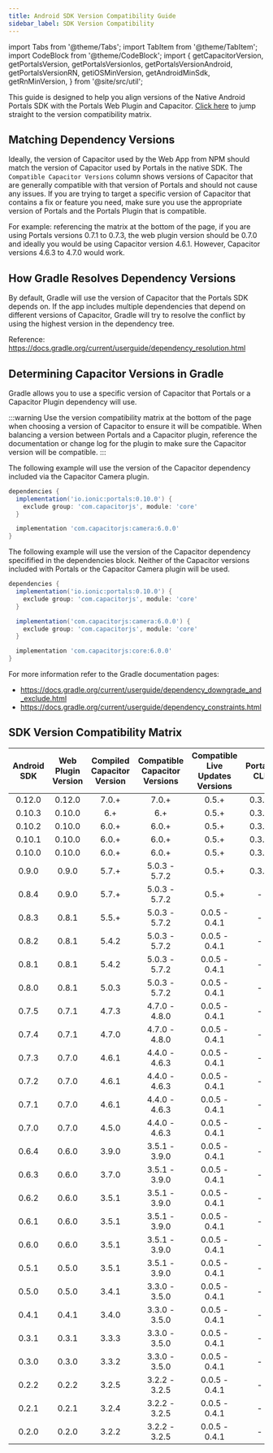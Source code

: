 ```yaml
---
title: Android SDK Version Compatibility Guide
sidebar_label: SDK Version Compatibility
---
```


import Tabs from '@theme/Tabs';
import TabItem from '@theme/TabItem';
import CodeBlock from '@theme/CodeBlock';
import {
  getCapacitorVersion,
  getPortalsVersion,
  getPortalsVersionIos,
  getPortalsVersionAndroid,
  getPortalsVersionRN,
  getiOSMinVersion,
  getAndroidMinSdk,
  getRnMinVersion,
} from '@site/src/util';

This guide is designed to help you align versions of the Native Android Portals SDK with the Portals Web Plugin and Capacitor. [Click here](./version-matrix.md#sdk-version-compatibility-matrix) to jump straight to the version compatibility matrix.

## Matching Dependency Versions

Ideally, the version of Capacitor used by the Web App from NPM should match the version of Capacitor used by Portals in the native SDK. The `Compatible Capacitor Versions` column shows versions of Capacitor that are generally compatible with that version of Portals and should not cause any issues. If you are trying to target a specific version of Capacitor that contains a fix or feature you need, make sure you use the appropriate version of Portals and the Portals Plugin that is compatible.

For example: referencing the matrix at the bottom of the page, if you are using Portals versions 0.7.1 to 0.7.3, the web plugin version should be 0.7.0 and ideally you would be using Capacitor version 4.6.1. However, Capacitor versions 4.6.3 to 4.7.0 would work.

## How Gradle Resolves Dependency Versions

By default, Gradle will use the version of Capacitor that the Portals SDK depends on. If the app includes multiple dependencies that depend on different versions of Capacitor, Gradle will try to resolve the conflict by using the highest version in the dependency tree.

Reference: https://docs.gradle.org/current/userguide/dependency_resolution.html

## Determining Capacitor Versions in Gradle

Gradle allows you to use a specific version of Capacitor that Portals or a Capacitor Plugin dependency will use.

:::warning
Use the version compatibility matrix at the bottom of the page when choosing a version of Capacitor to ensure it will be compatible. When balancing a version between Portals and a Capacitor plugin, reference the documentation or change log for the plugin to make sure the Capacitor version will be compatible.
:::

The following example will use the version of the Capacitor dependency included via the Capacitor Camera plugin.

```groovy
dependencies {
  implementation('io.ionic:portals:0.10.0') {
    exclude group: 'com.capacitorjs', module: 'core'
  }

  implementation 'com.capacitorjs:camera:6.0.0'
}
```

The following example will use the version of the Capacitor dependency specifified in the dependencies block. Neither of the Capacitor versions included with Portals or the Capacitor Camera plugin will be used.

```groovy
dependencies {
  implementation('io.ionic:portals:0.10.0') {
    exclude group: 'com.capacitorjs', module: 'core'
  }

  implementation('com.capacitorjs:camera:6.0.0') {
    exclude group: 'com.capacitorjs', module: 'core'
  }

  implementation 'com.capacitorjs:core:6.0.0'
}
```

For more information refer to the Gradle documentation pages:

- https://docs.gradle.org/current/userguide/dependency_downgrade_and_exclude.html
- https://docs.gradle.org/current/userguide/dependency_constraints.html

## SDK Version Compatibility Matrix

| Android SDK | Web Plugin Version | Compiled Capacitor Version | Compatible Capacitor Versions | Compatible Live Updates Versions | Portals CLI |
| :---------: | :----------------: | :------------------------: | :---------------------------: | :------------------------------: | :---------: |
|   0.12.0    |       0.12.0       |           7.0.+            |             7.0.+             |              0.5.+               |    0.3.+    |
|   0.10.3    |       0.10.0       |           6.+              |             6.+               |              0.5.+               |    0.3.+    |
|   0.10.2    |       0.10.0       |           6.0.+            |             6.0.+             |              0.5.+               |    0.3.+    |
|   0.10.1    |       0.10.0       |           6.0.+            |             6.0.+             |              0.5.+               |    0.3.+    |
|   0.10.0    |       0.10.0       |           6.0.+            |             6.0.+             |              0.5.+               |    0.3.+    |
|    0.9.0    |       0.9.0        |           5.7.+            |         5.0.3 - 5.7.2         |              0.5.+               |    0.3.+    |
|    0.8.4    |       0.9.0        |           5.7.+            |         5.0.3 - 5.7.2         |              0.5.+               |      -      |
|    0.8.3    |       0.8.1        |           5.5.+            |         5.0.3 - 5.7.2         |          0.0.5 - 0.4.1           |      -      |
|    0.8.2    |       0.8.1        |           5.4.2            |         5.0.3 - 5.7.2         |          0.0.5 - 0.4.1           |      -      |
|    0.8.1    |       0.8.1        |           5.4.2            |         5.0.3 - 5.7.2         |          0.0.5 - 0.4.1           |      -      |
|    0.8.0    |       0.8.1        |           5.0.3            |         5.0.3 - 5.7.2         |          0.0.5 - 0.4.1           |      -      |
|    0.7.5    |       0.7.1        |           4.7.3            |         4.7.0 - 4.8.0         |          0.0.5 - 0.4.1           |      -      |
|    0.7.4    |       0.7.1        |           4.7.0            |         4.7.0 - 4.8.0         |          0.0.5 - 0.4.1           |      -      |
|    0.7.3    |       0.7.0        |           4.6.1            |         4.4.0 - 4.6.3         |          0.0.5 - 0.4.1           |      -      |
|    0.7.2    |       0.7.0        |           4.6.1            |         4.4.0 - 4.6.3         |          0.0.5 - 0.4.1           |      -      |
|    0.7.1    |       0.7.0        |           4.6.1            |         4.4.0 - 4.6.3         |          0.0.5 - 0.4.1           |      -      |
|    0.7.0    |       0.7.0        |           4.5.0            |         4.4.0 - 4.6.3         |          0.0.5 - 0.4.1           |      -      |
|    0.6.4    |       0.6.0        |           3.9.0            |         3.5.1 - 3.9.0         |          0.0.5 - 0.4.1           |      -      |
|    0.6.3    |       0.6.0        |           3.7.0            |         3.5.1 - 3.9.0         |          0.0.5 - 0.4.1           |      -      |
|    0.6.2    |       0.6.0        |           3.5.1            |         3.5.1 - 3.9.0         |          0.0.5 - 0.4.1           |      -      |
|    0.6.1    |       0.6.0        |           3.5.1            |         3.5.1 - 3.9.0         |          0.0.5 - 0.4.1           |      -      |
|    0.6.0    |       0.6.0        |           3.5.1            |         3.5.1 - 3.9.0         |          0.0.5 - 0.4.1           |      -      |
|    0.5.1    |       0.5.0        |           3.5.1            |         3.5.1 - 3.9.0         |          0.0.5 - 0.4.1           |      -      |
|    0.5.0    |       0.5.0        |           3.4.1            |         3.3.0 - 3.5.0         |          0.0.5 - 0.4.1           |      -      |
|    0.4.1    |       0.4.1        |           3.4.0            |         3.3.0 - 3.5.0         |          0.0.5 - 0.4.1           |      -      |
|    0.3.1    |       0.3.1        |           3.3.3            |         3.3.0 - 3.5.0         |          0.0.5 - 0.4.1           |      -      |
|    0.3.0    |       0.3.0        |           3.3.2            |         3.3.0 - 3.5.0         |          0.0.5 - 0.4.1           |      -      |
|    0.2.2    |       0.2.2        |           3.2.5            |         3.2.2 - 3.2.5         |          0.0.5 - 0.4.1           |      -      |
|    0.2.1    |       0.2.1        |           3.2.4            |         3.2.2 - 3.2.5         |          0.0.5 - 0.4.1           |      -      |
|    0.2.0    |       0.2.0        |           3.2.2            |         3.2.2 - 3.2.5         |          0.0.5 - 0.4.1           |      -      |
